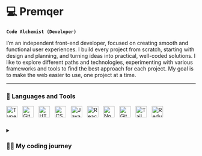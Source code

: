 # 💻 Premqer

**`Code Alchemist (Developer)`**

I’m an independent front-end developer, focused on creating smooth and functional user experiences. I build every project from scratch, starting with design and planning, and turning ideas into practical, well-coded solutions. I like to explore different paths and technologies, experimenting with various frameworks and tools to find the best approach for each project. My goal is to make the web easier to use, one project at a time.

---

### 💼 Languages and Tools

<img align="left" alt="TypeScript" width="30px" style="padding-right:10px;" src="https://cdn.jsdelivr.net/gh/devicons/devicon/icons/typescript/typescript-plain.svg" />
<img align="left" alt="Git" width="30px" style="padding-right:10px;" src="https://cdn.jsdelivr.net/gh/devicons/devicon/icons/git/git-original.svg" />
<img align="left" alt="HTML" width="30px" style="padding-right:10px;" src="https://cdn.jsdelivr.net/gh/devicons/devicon/icons/html5/html5-plain.svg" />
<img align="left" alt="CSS" width="30px" style="padding-right:10px;" src="https://cdn.jsdelivr.net/gh/devicons/devicon/icons/css3/css3-plain.svg" />
<img align="left" alt="JavaScript" width="30px" style="padding-right:10px;" src="https://cdn.jsdelivr.net/gh/devicons/devicon/icons/javascript/javascript-plain.svg" />
<img align="left" alt="React" width="30px" style="padding-right:10px;" src="https://cdn.jsdelivr.net/gh/devicons/devicon/icons/react/react-original.svg" />
<img align="left" alt="NodeJS" width="30px" style="padding-right:10px;" src="https://cdn.jsdelivr.net/gh/devicons/devicon/icons/nodejs/nodejs-original.svg" />
<img align="left" alt="GitHub" width="30px" style="padding-right:10px;" src="https://cdn.jsdelivr.net/gh/devicons/devicon/icons/github/github-original.svg" />
<img align="left" alt="Tailwind" width="30px" style="padding-right:10px;" src="https://cdn.jsdelivr.net/gh/devicons/devicon@latest/icons/tailwindcss/tailwindcss-original.svg" />
<img align="left" alt="Redux" width="30px" style="padding-right:10px;" src="https://cdn.jsdelivr.net/gh/devicons/devicon@latest/icons/redux/redux-original.svg" />
<br />

#

<details>
    <summary><h3>👨‍💻 My coding journey</h3></summary>
I started my programming journey back in 2022, teaching myself web development in college. My journey began with JavaScript, HTML, and CSS, and since then, I’ve grown to develop full-fledged web apps and websites. From the beginning, I was drawn to the tech industry and knew I wanted to work in this space. Alongside coding, I’ve always been fascinated by hardware and tech gadgets, which further fueled my interest in technology.
Looking back, I’m proud of how far I’ve come with my web development skills. Lately, I’ve been reflecting on how much I’ve learned and accomplished, but there’s this feeling that I’ve been playing it too safe. I’ve focused so much on the routine and what’s familiar that I’ve put aside the ideas and projects that truly excite me. It’s easy to stay in that comfort zone, but now I’m ready to take a risk and chase after what I’m really passionate about.
I’ve realized that if I really want to see my ideas come to life, I can’t keep waiting for the “perfect” time or the ideal circumstances. It’s time to stop playing it safe and take that leap. So, I’m making some changes to free up more time and focus on building something that’s truly mine. The next chapter of my journey starts now, and I’m ready to face whatever comes my way. I’m not waiting anymore—I’m coming.
